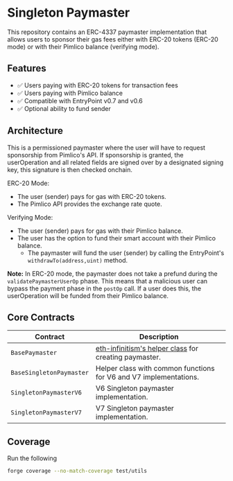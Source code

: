 # Singleton Paymaster

This repository contains an ERC-4337 paymaster implementation that allows users to sponsor their gas fees either with ERC-20 tokens (ERC-20 mode) or with their Pimlico balance (verifying mode).

## Features
- ✅ Users paying with ERC-20 tokens for transaction fees
- ✅ Users paying with Pimlico balance
- ✅ Compatible with EntryPoint v0.7 and v0.6
- ✅ Optional ability to fund sender

## Architecture

This is a permissioned paymaster where the user will have to request sponsorship from Pimlico's API. If sponsorship is granted, the userOperation and all related fields are signed over by a designated signing key, this signature is then checked onchain.

ERC-20 Mode:
- The user (sender) pays for gas with ERC-20 tokens.
- The Pimlico API provides the exchange rate quote.

Verifying Mode:
- The user (sender) pays for gas with their Pimlico balance.
- The user has the option to fund their smart account with their Pimlico balance.
    - The paymaster will fund the user (sender) by calling the EntryPoint's `withdrawTo(address,uint)` method.

**Note:** In ERC-20 mode, the paymaster does not take a prefund during the `validatePaymasterUserOp` phase. This means that a malicious user can bypass the payment phase in the `postOp` call. If a user does this, the userOperation will be funded from their Pimlico balance.

## Core Contracts

| Contract | Description |
|---|---|
| `BasePaymaster`                   | [eth-infinitism's helper class](https://github.com/eth-infinitism/account-abstraction/blob/develop/contracts/core/BasePaymaster.sol) for creating paymaster. |
| `BaseSingletonPaymaster`          | Helper class with common functions for V6 and V7 implementations. |
| `SingletonPaymasterV6`            | V6 Singleton paymaster implementation. |
| `SingletonPaymasterV7`            | V7 Singleton paymaster implementation. |


## Coverage

Run the following

```bash
forge coverage --no-match-coverage test/utils
```
